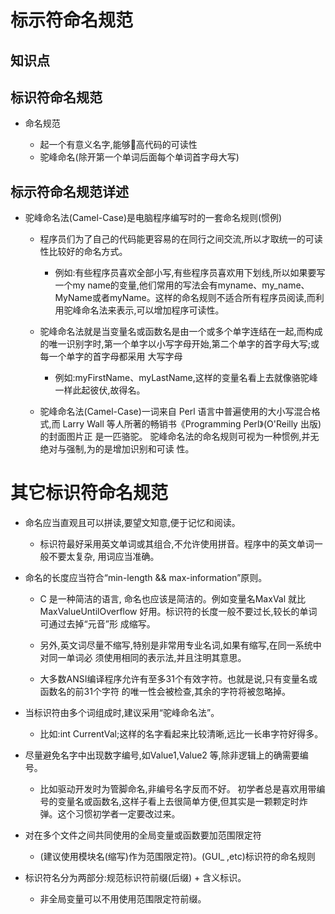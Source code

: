 # 标示符命名规范
## 知识点


## 标识符命名规范

- 命名规范

    + 起一个有意义名字,能够􏰁高代码的可读性
    + 驼峰命名(除开第一个单词后面每个单词首字母大写)

## 标示符命名规范详述

- 驼峰命名法(Camel-Case)是电脑程序编写时的一套命名规则(惯例)

    + 程序员们为了自己的代码能更容易的在同行之间交流,所以才取统一的可读性比较好的命名方式。
        
        * 例如:有些程序员喜欢全部小写,有些程序员喜欢用下划线,所以如果要写一个my name的变量,他们常用的写法会有myname、my_name、MyName或者myName。这样的命名规则不适合所有程序员阅读,而利用驼峰命名法来表示,可以增加程序可读性。

    + 驼峰命名法就是当变量名或函数名是由一个或多个单字连结在一起,而构成的唯一识别字时,第一个单字以小写字母开始,第二个单字的首字母大写;或每一个单字的首字母都采用 大写字母
        
        * 例如:myFirstName、myLastName,这样的变量名看上去就像骆驼峰一样此起彼伏,故得名。

    + 驼峰命名法(Camel-Case)一词来自 Perl 语言中普遍使用的大小写混合格式,而 Larry Wall 等人所著的畅销书《Programming Perl》(O&#039;Reilly 出版)的封面图片正 是一匹骆驼。 驼峰命名法的命名规则可视为一种惯例,并无绝对与强制,为的是增加识别和可读 性。

# 其它标识符命名规范

- 命名应当直观且可以拼读,要望文知意,便于记忆和阅读。

    + 标识符最好采用英文单词或其组合,不允许使用拼音。程序中的英文单词一般不要太复杂, 用词应当准确。

- 命名的长度应当符合“min-length && max-information”原则。

    + C 是一种简洁的语言, 命名也应该是简洁的。例如变量名MaxVal 就比 MaxValueUntilOverflow 好用。标识符的长度一般不要过长,较长的单词可通过去掉“元音”形 成缩写。
    
    + 另外,英文词尽量不缩写,特别是非常用专业名词,如果有缩写,在同一系统中对同一单词必 须使用相同的表示法,并且注明其意思。
    
    + 大多数ANSI编译程序允许有至多31个有效字符。也就是说,只有变量名或函数名的前31个字符 的唯一性会被检查,其余的字符将被忽略掉。

- 当标识符由多个词组成时,建议采用“驼峰命名法”。
    + 比如:int CurrentVal;这样的名字看起来比较清晰,远比一长串字符好得多。

- 尽量避免名字中出现数字编号,如Value1,Value2 等,除非逻辑上的确需要编号。
    + 比如驱动开发时为管脚命名,非编号名字反而不好。 初学者总是喜欢用带编号的变量名或函数名,这样子看上去很简单方便,但其实是一颗颗定时炸 弹。这个习惯初学者一定要改过来。

- 对在多个文件之间共同使用的全局变量或函数要加范围限定符
    + (建议使用模块名(缩写)作为范围限定符)。(GUI_ ,etc)标识符的命名规则

- 标识符名分为两部分:规范标识符前缀(后缀) + 含义标识。
    + 非全局变量可以不用使用范围限定符前缀。